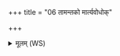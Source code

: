 +++
title = "06 तामन्तको मार्त्यवोधोक्"

+++
<details><summary>मूलम् (WS)</summary>

तामन्तको मार्त्यवोधोक् तां स्वधामधोक् ॥ ७ ॥
</details>